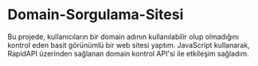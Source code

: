 # Domain-Sorgulama-Sitesi
 Bu projede, kullanıcıların bir domain adının kullanılabilir olup olmadığını kontrol eden basit görünümlü bir web sitesi yaptım. JavaScript kullanarak, RapidAPI üzerinden sağlanan domain kontrol API'si ile etkileşim sağladım.
 
